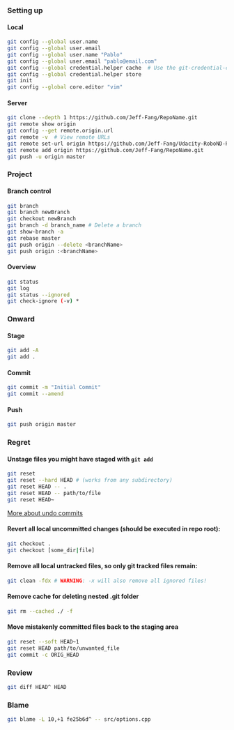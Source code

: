 ### Setting up
#### Local
```bash
git config --global user.name
git config --global user.email
git config --global user.name "Pablo"
git config --global user.email "pablo@email.com"
git config --global credential.helper cache  # Use the git-credential-cache which by default stores the password for 15 minutes.
git config --global credential.helper store
git init
git config --global core.editor "vim"
```
#### Server
```bash
git clone --depth 1 https://github.com/Jeff-Fang/RepoName.git
git remote show origin
git config --get remote.origin.url
git remote -v  # View remote URLs
git remote set-url origin https://github.com/Jeff-Fang/Udacity-RoboND-P2.git
git remote add origin https://github.com/Jeff-Fang/RepoName.git
git push -u origin master
```

### Project
#### Branch control
```bash
git branch
git branch newBranch
git checkout newBranch
git branch -d branch_name # Delete a branch
git show-branch -a
git rebase master
git push origin --delete <branchName>
git push origin :<branchName>
```
#### Overview
```bash
git status
git log
git status --ignored
git check-ignore (-v) *
```

### Onward
#### Stage
```bash
git add -A
git add .
```
#### Commit
```bash
git commit -m "Initial Commit"
git commit --amend
```
#### Push
```bash
git push origin master
```

### Regret
#### Unstage files you might have staged with `git add`
```bash
git reset
git reset --hard HEAD # (works from any subdirectory)
git reset HEAD -- .
git reset HEAD -- path/to/file
git reset HEAD~
```
[More about undo commits](https://stackoverflow.com/questions/927358/how-to-undo-the-most-recent-commits-in-git)

#### Revert all local uncommitted changes (should be executed in repo root):
```bash
git checkout .
git checkout [some_dir|file]
```
#### Remove all local untracked files, so only git tracked files remain:
```bash
git clean -fdx # WARNING: -x will also remove all ignored files!
```

#### Remove cache for deleting nested .git folder
```bash
git rm --cached ./ -f
```

#### Move mistakenly committed files back to the staging area
```bash
git reset --soft HEAD~1
git reset HEAD path/to/unwanted_file
git commit -c ORIG_HEAD
```

### Review
```bash
git diff HEAD^ HEAD
```

### Blame
```bash
git blame -L 10,+1 fe25b6d^ -- src/options.cpp
```

